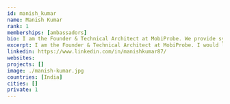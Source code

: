 ```yaml
---
id: manish_kumar
name: Manish Kumar
rank: 1
memberships: [ambassadors]
bio: I am the Founder & Technical Architect at MobiProbe. We provide system performance and engagement measurement tools for Software Systems, Applications and Connected devices. ThreeFold Foundation fell in love with Threefold I see great potential in ThreeFold technology and believe it can be an agent of positive impact in our society.
excerpt: I am the Founder & Technical Architect at MobiProbe. I would like to devote my time and resources for evangelism, adoption and promulgation of ThreeFold technology.
linkedin: https://www.linkedin.com/in/manishkumar87/
websites: 
projects: []
image: ./manish-kumar.jpg
countries: [India]
cities: []
private: 1
---
```

